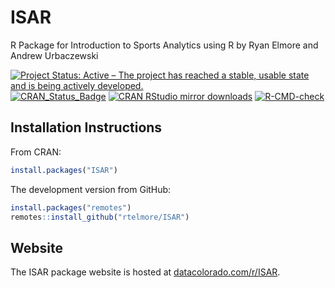 # ISAR
R Package for Introduction to Sports Analytics using R by Ryan Elmore and Andrew
Urbaczewski

<!-- badges: start -->
[![Project Status: Active – The project has reached a stable, usable state and is being actively developed.](https://www.repostatus.org/badges/latest/active.svg)](https://www.repostatus.org/#active)
[![CRAN_Status_Badge](https://www.r-pkg.org/badges/version/ISAR)](https://cran.r-project.org/package=ISAR)
[![CRAN RStudio mirror downloads](https://cranlogs.r-pkg.org/badges/ISAR)](https://www.r-pkg.org/pkg/ISAR)
[![R-CMD-check](https://github.com/rtelmore/ISAR/actions/workflows/R-CMD-check.yaml/badge.svg)](https://github.com/rtelmore/ISAR/actions/workflows/R-CMD-check.yaml)
<!-- badges: end -->
  
## Installation Instructions

From CRAN:
```r
install.packages("ISAR")
```

The development version from GitHub:
```r
install.packages("remotes")
remotes::install_github("rtelmore/ISAR")
```

## Website

The ISAR package website is hosted at [datacolorado.com/r/ISAR](https://datacolorado.com/r/ISAR/).

